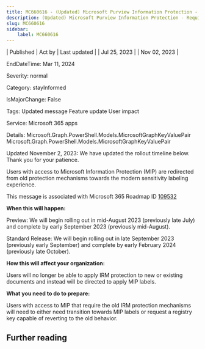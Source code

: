 ```yaml
---
title: MC660616 - (Updated) Microsoft Purview Information Protection - Require sensitivity label to restrict permissions
description: (Updated) Microsoft Purview Information Protection - Require sensitivity label to restrict permissions
slug: MC660616
sidebar:
    label: MC660616
---
```


| Published | Act by | Last updated |
| Jul 25, 2023 |  | Nov 02, 2023 |

EndDateTime: Mar 11, 2024

Severity: normal

Category: stayInformed

IsMajorChange: False

Tags: Updated message Feature update User impact

Service: Microsoft 365 apps

Details: Microsoft.Graph.PowerShell.Models.MicrosoftGraphKeyValuePair Microsoft.Graph.PowerShell.Models.MicrosoftGraphKeyValuePair

<p>Updated November 2, 2023: We have updated the rollout timeline below. Thank you for your patience.</p><p>Users with access to Microsoft Information Protection (MIP) are redirected from old protection mechanisms towards the modern sensitivity labeling experience.</p><p>This message is associated with Microsoft 365 Roadmap ID <a href="https://www.microsoft.com/microsoft-365/roadmap?filters=&amp;searchterms=109532" target="_blank">109532</a></p><p><b>When this will happen:</b></p><p>Preview: We will begin rolling out in mid-August 2023 (previously late July) and complete by early September 2023 (previously mid-August).</p><p>Standard Release: We will begin rolling out in late September 2023 (previously early September) and complete by early February 2024 (previously late October).</p><p><b>How this will affect your organization:</b></p><p>Users will no longer be able to apply IRM protection to new or existing documents and instead will be directed to apply MIP labels.</p><p><b>What you need to do to prepare:</b></p><p>Users with access to MIP that require the old IRM protection mechanisms will need to either need transition towards MIP labels or request a registry key capable of reverting to the old behavior.</p>

## Further reading
